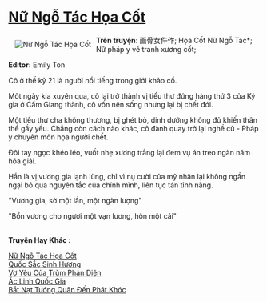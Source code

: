 <a href="https://utruyen.com/truyen/nu-ngo-tac-hoa-cot/17504/" title="Nữ Ngỗ Tác Họa Cốt"><h1>Nữ Ngỗ Tác Họa Cốt</h1></a><div style="display:table"><img align="right" style="float: left; padding: 10px;" src="https://utruyen.com/images/story/200x260/nu-ngo-tac-hoa-cot.jpg" alt="Nữ Ngỗ Tác Họa Cốt"><b>Trên truyện</b>: 画骨女仵作; Họa Cốt Nữ Ngỗ Tác*; Nữ pháp y vẽ tranh xương cốt; <p></p><b>Editor:</b> Emily Ton<p></p>Cô ở thế kỷ 21 là người nổi tiếng trong giới khảo cổ.<p></p>Môt ngày kia xuyên qua, cô lại trở thành vị tiểu thư đứng hàng thứ 3 của Kỷ gia ở Cẩm Giang thành, cô vốn nên sống nhưng lại bị chết đói.<p></p>Một tiểu thư cha không thương, bị ghét bỏ, dinh dưỡng không đủ khiến thân thể gầy yếu. Chẳng còn cách nào khác, cô đành quay trở lại nghề cũ - Pháp y chuyên môn họa người chết.<p></p>Đôi tay ngọc khéo léo, vuốt nhẹ xương trắng lại đem vụ án treo ngàn năm hóa giải.<p></p>Hắn là vị vương gia lạnh lùng, chỉ vì nụ cười của mỹ nhân lại không ngần ngại bỏ qua nguyên tắc của chính mình, liên tục tán tỉnh nàng.<p></p>"Vương gia, sờ một lần, một ngàn lượng"<p></p>"Bổn vương cho ngươi một vạn lương, hôn một cái"</div><p><br><b>Truyện Hay Khác :</b></p><a href="https://utruyen.com/truyen/nu-ngo-tac-hoa-cot/17504/" alt="Nữ Ngỗ Tác Họa Cốt">Nữ Ngỗ Tác Họa Cốt</a><br/><a href="https://utruyen.com/truyen/quoc-sac-sinh-huong/17485/" alt="Quốc Sắc Sinh Hương">Quốc Sắc Sinh Hương</a><br/><a href="https://github.com/quanluxury/ngontinh_top100/tree/master/truyenhay/11389" alt="Vợ Yêu Của Trùm Phản Diện">Vợ Yêu Của Trùm Phản Diện</a><br/><a href="https://github.com/quanluxury/ngontinh_top100/tree/master/truyenhay/17093" alt="Ác Linh Quốc Gia">Ác Linh Quốc Gia</a><br/><a href="https://maps.google.com.bn/url?q=https%3A%2F%2Futruyen.com%2Ftruyen%2Fbat-nat-tuong-quan-den-phat-khoc%2F19239%2F" alt="Bắt Nạt Tướng Quân Đến Phát Khóc">Bắt Nạt Tướng Quân Đến Phát Khóc</a><br/>